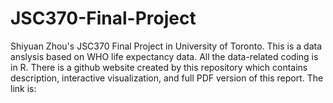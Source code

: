 # JSC370-Final-Project
Shiyuan Zhou's JSC370 Final Project in University of Toronto. This is a data anslysis based on WHO life expectancy data.
All the data-related coding is in R. There is a github website created by this repository which contains description, 
interactive visualization, and full PDF version of this report. The link is:
